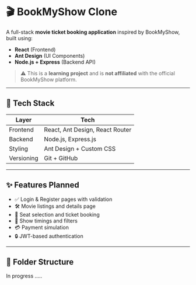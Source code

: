 # 🎬 BookMyShow Clone

A full-stack **movie ticket booking application** inspired by BookMyShow, built using:

- **React** (Frontend)
- **Ant Design** (UI Components)
- **Node.js + Express** (Backend API)

> ⚠️ This is a **learning project** and is **not affiliated** with the official BookMyShow platform.

---

## 🚀 Tech Stack

| Layer      | Tech                  |
|------------|------------------------|
| Frontend   | React, Ant Design, React Router |
| Backend    | Node.js, Express.js    |
| Styling    | Ant Design + Custom CSS |
| Versioning | Git + GitHub           |

---

## ✨ Features Planned

- ✅ Login & Register pages with validation  
- 🛠️ Movie listings and details page  
- 🛒 Seat selection and ticket booking  
- 📅 Show timings and filters  
- 💳 Payment simulation  
- 🔒 JWT-based authentication

---

## 📁 Folder Structure
In progress .....
